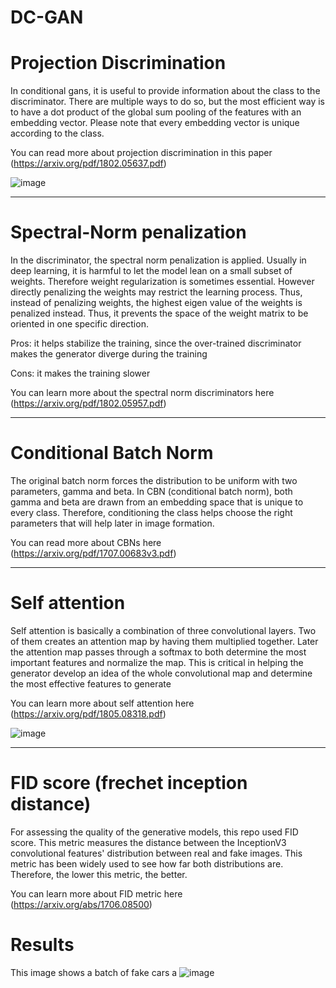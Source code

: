 # DC-GAN



# Projection Discrimination
In conditional gans, it is useful to provide information about the class to the discriminator. There are multiple ways to do so, but the most efficient way is to have a dot product of the global sum pooling of the features with an embedding vector. Please note that every embedding vector is unique according to the class.

You can read more about projection discrimination in this paper (https://arxiv.org/pdf/1802.05637.pdf)

![image](https://user-images.githubusercontent.com/47930821/130755627-af91d3f2-2d66-4fcf-b656-e87d330d249b.png)

---

# Spectral-Norm penalization
In the discriminator, the spectral norm penalization is applied. Usually in deep learning, it is harmful to let the model lean on a small subset of weights. Therefore weight regularization is sometimes essential. However directly penalizing the weights may restrict the learning process. Thus, instead of penalizing weights, the highest eigen value of the weights is penalized instead. Thus, it prevents the space of the weight matrix to be oriented in one specific direction.

Pros: it helps stabilize the training, since the over-trained discriminator makes the generator diverge during the training

Cons: it makes the training slower

You can learn more about the spectral norm discriminators here (https://arxiv.org/pdf/1802.05957.pdf)


---

# Conditional Batch Norm
The original batch norm forces the distribution to be uniform with two parameters, gamma and beta. In CBN (conditional batch norm), both gamma and beta are drawn from an embedding space that is unique to every class. Therefore, conditioning the class helps choose the right parameters that will help later in image formation. 

You can read more about CBNs here (https://arxiv.org/pdf/1707.00683v3.pdf)

---
# Self attention
Self attention is basically a combination of three convolutional layers. Two of them creates an attention map by having them multiplied together. Later the attention map passes through a softmax to both determine the most important features and normalize the map. This is critical in helping the generator develop an idea of the whole convolutional map and determine the most effective features to generate

You can learn more about self attention here (https://arxiv.org/pdf/1805.08318.pdf)

![image](https://user-images.githubusercontent.com/47930821/130756911-2c41c37b-e2d8-4b27-91dc-c8c22655bb3d.png)

---

# FID score (frechet inception distance)
For assessing the quality of the generative models, this repo used FID score. This metric measures the distance between the InceptionV3 convolutional features' distribution between real and fake images. This metric has been widely used to see how far both distributions are. Therefore, the lower this metric, the better.


You can learn more about FID metric here (https://arxiv.org/abs/1706.08500)


# Results
This image shows a batch of fake cars a
![image](https://user-images.githubusercontent.com/47930821/132104844-8b58f2ea-13d5-4af8-9941-c76c1723797a.png)
